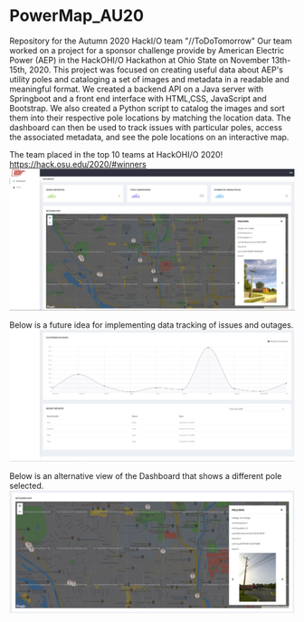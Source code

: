 # PowerMap_AU20
Repository for the Autumn 2020 HackI/O team "//ToDoTomorrow"
Our team worked on a project for a sponsor challenge provide by American Electric Power (AEP) in the HackOHI/O Hackathon at Ohio State on November 13th-15th, 2020. This project was focused on creating useful data about AEP's utility poles and cataloging a set of images and metadata in a readable and meaningful format. We created a backend API on a Java server with Springboot and a front end interface with HTML,CSS, JavaScript and Bootstrap. We also created a Python script to catalog the images and sort them into their respective pole locations by matching the location data. The dashboard can then be used to track issues with particular poles, access the associated metadata, and see the pole locations on an interactive map.

The team placed in the top 10 teams at HackOHI/O 2020!
https://hack.osu.edu/2020/#winners
![Alt text](final_product/map1.jpg?raw=true "Dashboard")

Below is a future idea for implementing data tracking of issues and outages.
![Alt text](final_product/Graph_Data.JPG?raw=true "Dashboard Graphs")

Below is an alternative view of the Dashboard that shows a different pole selected.
![Alt text](final_product/Map3.JPG?raw=true "Dashboard Alternative View")
